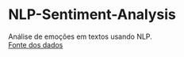 # NLP-Sentiment-Analysis
Análise de emoções em textos usando NLP.  
[Fonte dos dados](https://www.kaggle.com/datasets/praveengovi/emotions-dataset-for-nlp/data)
